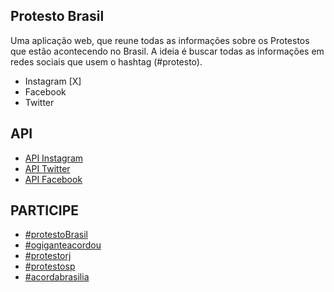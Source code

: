 Protesto Brasil
---------------

Uma aplicação web, que reune todas as informações sobre os Protestos que estão acontecendo no Brasil. A ideia é buscar todas as informações em redes sociais que usem o hashtag (#protesto).

 - Instagram [X]
 - Facebook
 - Twitter

API
---

 - [API Instagram]
 - [API Twitter]
 - [API Facebook]


PARTICIPE
---------

 - [#protestoBrasil]
 - [#ogiganteacordou]
 - [#protestorj]
 - [#protestosp]
 - [#acordabrasilia]
  
[API Instagram]: http://instagram.com/developer/
[API Twitter]: https://dev.twitter.com/
[API Facebook]: https://developers.facebook.com/

[#protestoBrasil]:http://www.renanmpimentel.com/protesto/hashtag/protestoBrasil
[#ogiganteacordou]:http://www.renanmpimentel.com/protesto/hashtag/ogiganteacordou
[#protestorj]:http://www.renanmpimentel.com/protesto/hashtag/protestorj
[#protestosp]:http://www.renanmpimentel.com/protesto/hashtag/protestosp
[#acordabrasilia]:http://www.renanmpimentel.com/protesto/hashtag/acordabrasilia
